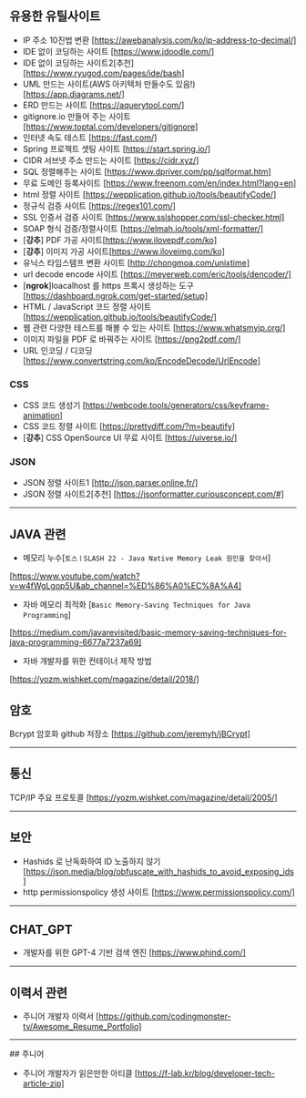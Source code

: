 


## 유용한 유틸사이트

- IP 주소 10진법 변환 [https://awebanalysis.com/ko/ip-address-to-decimal/]
- IDE 없이 코딩하는 사이트 [https://www.jdoodle.com/]
- IDE 없이 코딩하는 사이트2[추천] [https://www.ryugod.com/pages/ide/bash]
- UML 만드는 사이트(AWS 아키텍처 만들수도 있음!) [https://app.diagrams.net/]
- ERD 만드는 사이트 [https://aquerytool.com/]
- gitignore.io 만들어 주는 사이트 [https://www.toptal.com/developers/gitignore]
- 인터넷 속도 테스트 [https://fast.com/]
- Spring 프로젝트 셋팅 사이트 [https://start.spring.io/]
- CIDR 서브넷 주소 만드는 사이트 [https://cidr.xyz/]
- SQL 정렬해주는 사이트 [https://www.dpriver.com/pp/sqlformat.htm]
- 무료 도메인 등록사이트  [https://www.freenom.com/en/index.html?lang=en]
- html 정렬 사이트  [https://wepplication.github.io/tools/beautifyCode/]
- 정규식 검증 사이트  [https://regex101.com/]
- SSL 인증서 검증 사이트 [https://www.sslshopper.com/ssl-checker.html]
- SOAP 형식 검증/정렬사이트 [https://elmah.io/tools/xml-formatter/]
- [**강추**] PDF 가공 사이트[https://www.ilovepdf.com/ko]
- [**강추**] 이미지 가공 사이트[https://www.iloveimg.com/ko]
- 유닉스 타임스템프 변환 사이트 [http://chongmoa.com/unixtime]
- url decode encode 사이트 [https://meyerweb.com/eric/tools/dencoder/]
- [**ngrok**]loacalhost 를 https 프록시 생성하는 도구 [https://dashboard.ngrok.com/get-started/setup]
- HTML / JavaScript 코드 정렬 사이트 [https://wepplication.github.io/tools/beautifyCode/]
- 웹 관련 다양한 테스트를 해볼 수 있는 사이트 [https://www.whatsmyip.org/]
- 이미지 파일을 PDF 로 바꿔주는 사이트 [https://png2pdf.com/]
- URL 인코딩 / 디코딩 [https://www.convertstring.com/ko/EncodeDecode/UrlEncode]

### CSS
- CSS 코드 생성기 [https://webcode.tools/generators/css/keyframe-animation]
- CSS 코드 정렬 사이트 [https://prettydiff.com/?m=beautify]
- [**강추**] CSS OpenSource UI 무료 사이트 [https://uiverse.io/]

### JSON
- JSON 정렬 사이트1 [http://json.parser.online.fr/]
- JSON 정렬 사이트2[추천] [https://jsonformatter.curiousconcept.com/#]

<hr>

## JAVA 관련

- 메모리 누수[`토스ㅣSLASH 22 - Java Native Memory Leak 원인을 찾아서`] 

[https://www.youtube.com/watch?v=w4fWgLgop5U&ab_channel=%ED%86%A0%EC%8A%A4]

- 자바 메모리 최적화 [`Basic Memory-Saving Techniques for Java Programming`]

[https://medium.com/javarevisited/basic-memory-saving-techniques-for-java-programming-6677a7237a69]

- 자바 개발자를 위한 컨테이너 제작 방법 

[https://yozm.wishket.com/magazine/detail/2018/]

## 암호
Bcrypt 암호화 github 저장소 [https://github.com/jeremyh/jBCrypt]
<hr>

## 통신
TCP/IP 주요 프로토콜 [https://yozm.wishket.com/magazine/detail/2005/]
<hr>

## 보안
- Hashids 로 난독화하여 ID 노출하지 않기 [https://json.media/blog/obfuscate_with_hashids_to_avoid_exposing_ids]
- http permissionspolicy 생성 사이트 [https://www.permissionspolicy.com/]
<hr>

## CHAT_GPT 
- 개발자를 위한 GPT-4 기반 검색 엔진 [https://www.phind.com/]
<hr>

## 이력서 관련

- 주니어 개발자 이력서
[https://github.com/codingmonster-tv/Awesome_Resume_Portfolio]
<hr>
## 주니어

- 주니어 개발자가 읽은만한 아티클 [https://f-lab.kr/blog/developer-tech-article-zip]



